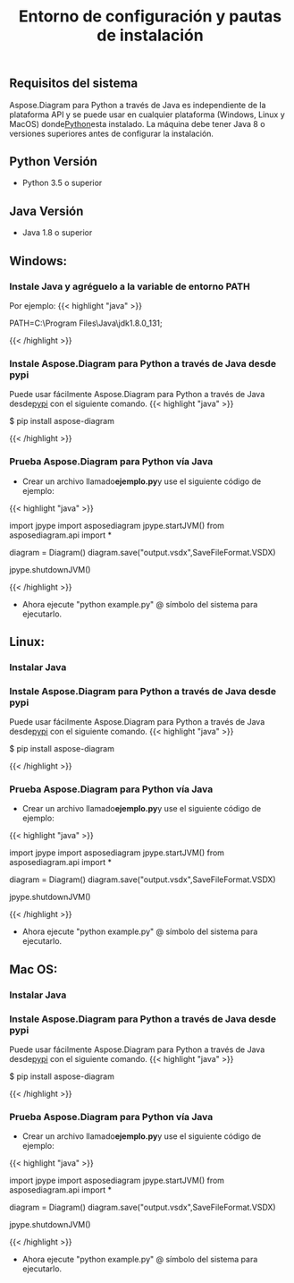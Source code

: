 ﻿---
title: Entorno de configuración y pautas de instalación
type: docs
weight: 20
url: /es/python-java/setup-environment-and-installation-guidelines/
aliases: [/java/aspose-diagram-for-python-via-java-system-requirements/, /pythonjava/system-requirements/]
keywords: python, visio, instal
description: setup Aspose.Diagram for Python via Java and installation guidelines
---
## **Requisitos del sistema**
 Aspose.Diagram para Python a través de Java es independiente de la plataforma API y se puede usar en cualquier plataforma (Windows, Linux y MacOS) donde[Python](https://www.python.org/downloads/)esta instalado. La máquina debe tener Java 8 o versiones superiores antes de configurar la instalación.

## **Python Versión**
- Python 3.5 o superior
## **Java Versión**
- Java 1.8 o superior

## **Windows:**
### **Instale Java y agréguelo a la variable de entorno PATH**
Por ejemplo:
{{< highlight "java" >}}

PATH=C:\Program Files\Java\jdk1.8.0_131;

{{< /highlight >}}
  
### **Instale Aspose.Diagram para Python a través de Java desde pypi**
 Puede usar fácilmente Aspose.Diagram para Python a través de Java desde[pypi](https://pypi.org/project/aspose-diagram/) con el siguiente comando.
{{< highlight "java" >}}

 $ pip install aspose-diagram

{{< /highlight >}}

### **Prueba Aspose.Diagram para Python vía Java**
-  Crear un archivo llamado**ejemplo.py**y use el siguiente código de ejemplo:

{{< highlight "java" >}}

import jpype
import asposediagram
jpype.startJVM()
from asposediagram.api import *

diagram = Diagram()
diagram.save("output.vsdx",SaveFileFormat.VSDX)

jpype.shutdownJVM()

{{< /highlight >}}

- Ahora ejecute "python example.py" @ símbolo del sistema para ejecutarlo.

## **Linux:**
### **Instalar Java**
  
### **Instale Aspose.Diagram para Python a través de Java desde pypi**
 Puede usar fácilmente Aspose.Diagram para Python a través de Java desde[pypi](https://pypi.org/project/aspose-diagram/) con el siguiente comando.
{{< highlight "java" >}}

 $ pip install aspose-diagram

{{< /highlight >}}

### **Prueba Aspose.Diagram para Python vía Java**
-  Crear un archivo llamado**ejemplo.py**y use el siguiente código de ejemplo:

{{< highlight "java" >}}

import jpype
import asposediagram
jpype.startJVM()
from asposediagram.api import *

diagram = Diagram()
diagram.save("output.vsdx",SaveFileFormat.VSDX)

jpype.shutdownJVM()

{{< /highlight >}}

- Ahora ejecute "python example.py" @ símbolo del sistema para ejecutarlo.

## **Mac OS:**
### **Instalar Java**
  
### **Instale Aspose.Diagram para Python a través de Java desde pypi**
 Puede usar fácilmente Aspose.Diagram para Python a través de Java desde[pypi](https://pypi.org/project/aspose-diagram/) con el siguiente comando.
{{< highlight "java" >}}

 $ pip install aspose-diagram

{{< /highlight >}}

### **Prueba Aspose.Diagram para Python vía Java**
-  Crear un archivo llamado**ejemplo.py**y use el siguiente código de ejemplo:

{{< highlight "java" >}}

import jpype
import asposediagram
jpype.startJVM()
from asposediagram.api import *

diagram = Diagram()
diagram.save("output.vsdx",SaveFileFormat.VSDX)

jpype.shutdownJVM()

{{< /highlight >}}

- Ahora ejecute "python example.py" @ símbolo del sistema para ejecutarlo.

